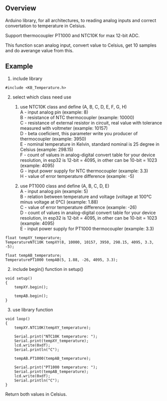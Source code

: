 ## Overview

Arduino library, for all architectures, to reading analog inputs and correct convertation to temperature in Celsius.<br>

Support thermocoupler PT1000 and NTC10K for max 12-bit ADC.<br>

This function scan analog input, convert value to Celsius, get 10 samples and do averange value from this.<br>

## Example

1. include library
```
#include <KB_Temperature.h>
```

2. select which class need use
	1. use NTC10K class and define (A, B, C, D, E, F, G, H)<br>
A - input analog pin (example: 8)<br>
B - resistance of NTC thermocoupler (example: 10000)<br>
C - resistance of external resistor in circuit, real value with tolerance measured with voltmeter (example: 10157)<br>
D - beta coeficient, this parameter write you producer of thermocoupler (example: 3950)<br>
E - nominal temperature in Kelvin, standard nominal is 25 degree in Celsius (example: 298.15)<br>
F - count of values in analog-digital convert table for your device resolution, in esp32 is 12-bit = 4095, in other can be 10-bit = 1023 (example: 4095)<br>
G - input power supply for NTC thermocoupler (example: 3.3)<br>
H - value of error temperature difference (example: -5)<br>

	2. use PT1000 class and define (A, B, C, D, E)<br>
A - input analog pin (example: 5)<br>
B - relation between temperature and voltage (voltage at 100°C minus voltage at 0°C) (example: 1.88)<br>
C - value of error temperature difference (example: -26)<br>
D - count of values in analog-digital convert table for your device resolution, in esp32 is 12-bit = 4095, in other can be 10-bit = 1023 (example: 4095)<br>
E - input power supply for PT1000 thermocoupler (example: 3.3)<br>

```
float tempXY_temperature;
TemperatureNTC10K tempXY(8, 10000, 10157, 3950, 298.15, 4095, 3.3, -5);

float tempAB_temperature;
TemperaturePT1000 tempAB(5, 1.88, -26, 4095, 3.3);
```

2. include begin() function in setup()
```
void setup()
{
	tempXY.begin();
	
	tempAB.begin();
}
```

3. use library function
```
void loop()
{
	tempXY.NTC10K(tempXY_temperature);
	
	Serial.print("NTC10K temperature: ");
	Serial.print(tempXY_temperature);
	lcd.write(0xdf);
	Serial.println("C");
	
	tempAB.PT1000(tempAB_temperature);
	
	Serial.print("PT1000 temperature: ");
	Serial.print(tempAB_temperature);
	lcd.write(0xdf);
	Serial.println("C");
}
```

Return both values in Celsius.<br>